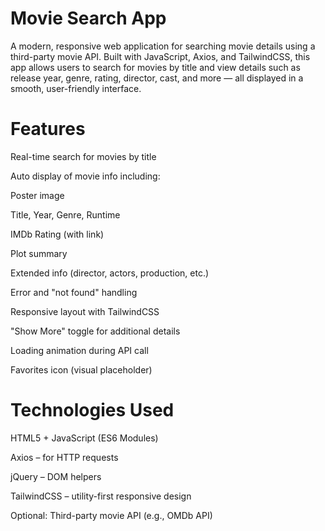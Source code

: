 # Movie Search App

A modern, responsive web application for searching movie details using a third-party movie API. Built with JavaScript, Axios, and TailwindCSS, this app allows users to search for movies by title and view details such as release year, genre, rating, director, cast, and more — all displayed in a smooth, user-friendly interface.

# Features

Real-time search for movies by title

Auto display of movie info including:

Poster image

Title, Year, Genre, Runtime

IMDb Rating (with link)

Plot summary

Extended info (director, actors, production, etc.)

Error and "not found" handling

Responsive layout with TailwindCSS

"Show More" toggle for additional details

Loading animation during API call

Favorites icon (visual placeholder)


# Technologies Used

HTML5 + JavaScript (ES6 Modules)

Axios – for HTTP requests

jQuery – DOM helpers

TailwindCSS – utility-first responsive design

Optional: Third-party movie API (e.g., OMDb API)
